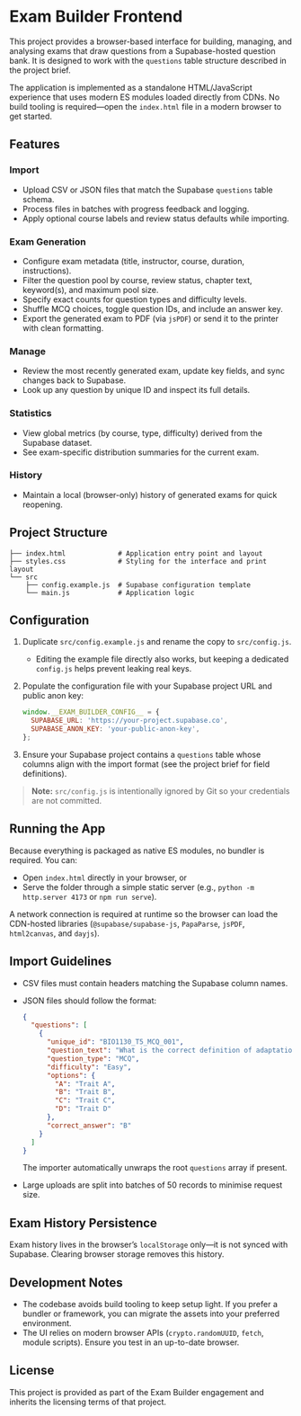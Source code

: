 # Exam Builder Frontend
<!-- Synced from Codex environment -->
This project provides a browser-based interface for building, managing, and analysing exams that draw questions from a Supabase-hosted question bank. It is designed to work with the `questions` table structure described in the project brief.

The application is implemented as a standalone HTML/JavaScript experience that uses modern ES modules loaded directly from CDNs. No build tooling is required—open the `index.html` file in a modern browser to get started.

## Features

### Import
- Upload CSV or JSON files that match the Supabase `questions` table schema.
- Process files in batches with progress feedback and logging.
- Apply optional course labels and review status defaults while importing.

### Exam Generation
- Configure exam metadata (title, instructor, course, duration, instructions).
- Filter the question pool by course, review status, chapter text, keyword(s), and maximum pool size.
- Specify exact counts for question types and difficulty levels.
- Shuffle MCQ choices, toggle question IDs, and include an answer key.
- Export the generated exam to PDF (via `jsPDF`) or send it to the printer with clean formatting.

### Manage
- Review the most recently generated exam, update key fields, and sync changes back to Supabase.
- Look up any question by unique ID and inspect its full details.

### Statistics
- View global metrics (by course, type, difficulty) derived from the Supabase dataset.
- See exam-specific distribution summaries for the current exam.

### History
- Maintain a local (browser-only) history of generated exams for quick reopening.

## Project Structure

```
├── index.html             # Application entry point and layout
├── styles.css             # Styling for the interface and print layout
└── src
    ├── config.example.js  # Supabase configuration template
    └── main.js            # Application logic
```

## Configuration

1. Duplicate `src/config.example.js` and rename the copy to `src/config.js`.
   - Editing the example file directly also works, but keeping a dedicated `config.js` helps prevent leaking real keys.
2. Populate the configuration file with your Supabase project URL and public anon key:

   ```js
   window.__EXAM_BUILDER_CONFIG__ = {
     SUPABASE_URL: 'https://your-project.supabase.co',
     SUPABASE_ANON_KEY: 'your-public-anon-key',
   };
   ```

3. Ensure your Supabase project contains a `questions` table whose columns align with the import format (see the project brief for field definitions).

> **Note:** `src/config.js` is intentionally ignored by Git so your credentials are not committed.

## Running the App

Because everything is packaged as native ES modules, no bundler is required. You can:

- Open `index.html` directly in your browser, or
- Serve the folder through a simple static server (e.g., `python -m http.server 4173` or `npm run serve`).

A network connection is required at runtime so the browser can load the CDN-hosted libraries (`@supabase/supabase-js`, `PapaParse`, `jsPDF`, `html2canvas`, and `dayjs`).

## Import Guidelines

- CSV files must contain headers matching the Supabase column names.
- JSON files should follow the format:

  ```json
  {
    "questions": [
      {
        "unique_id": "BIO1130_T5_MCQ_001",
        "question_text": "What is the correct definition of adaptation as a noun?",
        "question_type": "MCQ",
        "difficulty": "Easy",
        "options": {
          "A": "Trait A",
          "B": "Trait B",
          "C": "Trait C",
          "D": "Trait D"
        },
        "correct_answer": "B"
      }
    ]
  }
  ```

  The importer automatically unwraps the root `questions` array if present.

- Large uploads are split into batches of 50 records to minimise request size.

## Exam History Persistence

Exam history lives in the browser’s `localStorage` only—it is not synced with Supabase. Clearing browser storage removes this history.

## Development Notes

- The codebase avoids build tooling to keep setup light. If you prefer a bundler or framework, you can migrate the assets into your preferred environment.
- The UI relies on modern browser APIs (`crypto.randomUUID`, `fetch`, module scripts). Ensure you test in an up-to-date browser.

## License

This project is provided as part of the Exam Builder engagement and inherits the licensing terms of that project.